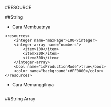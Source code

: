 #RESOURCE

##String

- Cara Membuatnya
```
<resources>
    <integer name="maxPage">100</integer>
    <integer-array name="numbers">
        <item>100</item>
        <item>200</item>
        <item>300</item>
    </integer-array>
    <bool name="isProductionMode">true</bool>
    <color name="background">#FF0000</color>
</resources>
```

- Cara Memanggilnya
```

```

##String Array